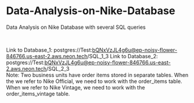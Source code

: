 # Data-Analysis-on-Nike-Database
Data Analysis on Nike Database with several SQL queries

</br>

Link to Database_1: postgres://Test:bQNxVzJL4g6u@ep-noisy-flower-846766.us-east-2.aws.neon.tech/SQL_1_3
Link to Database_2: postgres://Test:bQNxVzJL4g6u@ep-noisy-flower-846766.us-east-2.aws.neon.tech/SQL_2_3
</br>
Note: Two business units have order items stored in separate tables.  When the we refer to Nike Official, we need to work with the order_items table. When we refer to Nike Vintage, we need to work with the order_items_vintage table.
</br>
